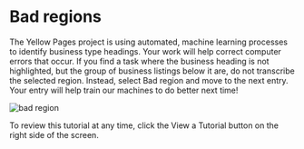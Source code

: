 # Bad regions

The Yellow Pages project is using automated, machine learning processes to identify business type headings. Your work will help correct computer errors that occur. If you find a task where the business heading is not highlighted, but the group of business listings below it are, do not transcribe the selected region. Instead, select Bad region and move to the next entry. Your entry will help train our machines to do better next time!    

![bad region](/images/transcribe_task4.png)

To review this tutorial at any time, click the View a Tutorial button on the right side of the screen.  
